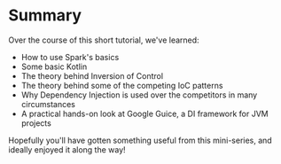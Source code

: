 # Summary
Over the course of this short tutorial, we've learned:
* How to use Spark's basics
* Some basic Kotlin
* The theory behind Inversion of Control
* The theory behind some of the competing IoC patterns
* Why Dependency Injection is used over the competitors in many circumstances
* A practical hands-on look at Google Guice, a DI framework for JVM projects

Hopefully you'll have gotten something useful from this mini-series, and ideally enjoyed it along the way!
